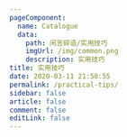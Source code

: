 ```yaml
---
pageComponent:
  name: Catalogue
  data:
    path: 闲言碎语/实用技巧
    imgUrl: /img/common.png
    description: 实用技巧
title: 实用技巧
date: 2020-03-11 21:50:55
permalink: /practical-tips/
sidebar: false
article: false
comment: false
editLink: false
---
```

